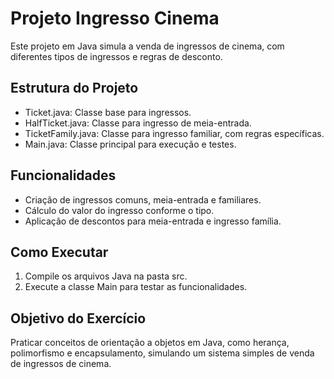 # Projeto Ingresso Cinema
Este projeto em Java simula a venda de ingressos de cinema, com diferentes tipos de ingressos e regras de desconto.


## Estrutura do Projeto
- Ticket.java: Classe base para ingressos.
- HalfTicket.java: Classe para ingresso de meia-entrada.
- TicketFamily.java: Classe para ingresso familiar, com regras específicas.
- Main.java: Classe principal para execução e testes.
## Funcionalidades
- Criação de ingressos comuns, meia-entrada e familiares.
- Cálculo do valor do ingresso conforme o tipo.
- Aplicação de descontos para meia-entrada e ingresso família.
## Como Executar
1. Compile os arquivos Java na pasta src.
2. Execute a classe Main para testar as funcionalidades.
## Objetivo do Exercício
Praticar conceitos de orientação a objetos em Java, como herança, polimorfismo e encapsulamento, simulando um sistema simples de venda de ingressos de cinema.